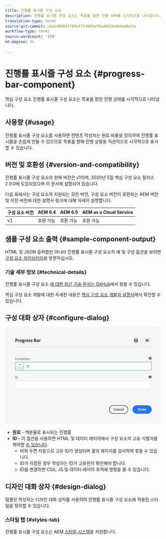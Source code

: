 ```yaml
---
title: 진행률 표시줄 구성 요소
description: 진행률 표시줄 구성 요소는 목표를 향한 진행 상태를 시각적으로 나타냅니다.
translation-type: tm+mt
source-git-commit: cba1d898d7789af7f4045ef9aa052b4da6a6b33a
workflow-type: tm+mt
source-wordcount: '324'
ht-degree: 3%

---
```



# 진행률 표시줄 구성 요소 {#progress-bar-component}

핵심 구성 요소 진행률 표시줄 구성 요소는 목표를 향한 진행 상태를 시각적으로 나타냅니다.

## 사용량 {#usage}

진행률 표시줄 구성 요소를 사용하면 컨텐츠 작성자는 완료 비율을 정의하여 진행률 표시줄을 손쉽게 만들 수 있으므로 목표를 향해 진행 상황을 직관적으로 시각적으로 표시할 수 있습니다.

## 버전 및 호환성 {#version-and-compatibility}

진행률 표시줄 구성 요소의 현재 버전은 v1이며, 2020년 5월 핵심 구성 요소 릴리스 2.9.0에 도입되었으며 이 문서에 설명되어 있습니다.

다음 표에서는 구성 요소의 지원되는 모든 버전, 구성 요소 버전이 호환되는 AEM 버전 및 이전 버전에 대한 설명서 링크에 대해 자세히 설명합니다.

| 구성 요소 버전 | AEM 6.4 | AEM 6.5 | AEM as a Cloud Service |
|---|---|---|---|
| v1 | 호환 가능 | 호환 가능 | 호환 가능 |

## 샘플 구성 요소 출력 {#sample-component-output}

HTML 및 JSON 출력뿐만 아니라 진행률 표시줄 구성 요소의 예 및 구성 옵션을 보려면 [구성 요소 라이브러리](https://adobe.com/go/aem_cmp_library_progressbar)을 방문하십시오.

### 기술 세부 정보 {#technical-details}

진행률 표시줄 구성 요소 [에 대한 최신 기술 문서는 GitHub](https://adobe.com/go/aem_cmp_tech_progress_v1)에서 찾을 수 있습니다.

핵심 구성 요소 개발에 대한 자세한 내용은 [핵심 구성 요소 개발자 설명서](/help/developing/overview.md)에서 확인할 수 있습니다.

## 구성 대화 상자 {#configure-dialog}

![진행률 표시줄 구성 요소의 편집 대화 상자](/help/assets/progress-bar-edit.png)

* **완료**  - 백분율로 표시되는 진행률
* **ID**  - 이 옵션을 사용하면 HTML 및 데이터 레이어에서 구성 요소의 고유 식별자를 제어할  [수 있습니다](/help/developing/data-layer/overview.md).
   * 비워 두면 자동으로 고유 ID가 생성되며 결과 페이지를 검사하여 찾을 수 있습니다.
   * ID가 지정된 경우 작성자는 ID가 고유한지 확인해야 합니다.
   * ID를 변경하면 CSS, JS 및 데이터 레이어 추적에 영향을 줄 수 있습니다.

## 디자인 대화 상자 {#design-dialog}

템플릿 작성자는 디자인 대화 상자를 사용하여 진행률 표시줄 구성 요소에 적용된 스타일을 정의할 수 있습니다.

### 스타일 탭 {#styles-tab}

진행률 표시줄 구성 요소는 AEM [스타일 시스템](/help/get-started/authoring.md#component-styling)을 지원합니다.
